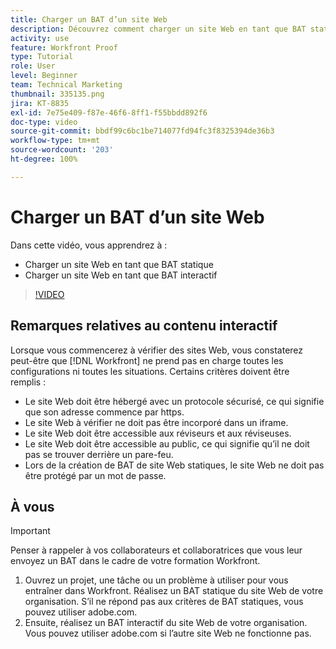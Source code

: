 ```yaml
---
title: Charger un BAT d’un site Web
description: Découvrez comment charger un site Web en tant que BAT statique et BAT interactif dans  [!DNL  Workfront].
activity: use
feature: Workfront Proof
type: Tutorial
role: User
level: Beginner
team: Technical Marketing
thumbnail: 335135.png
jira: KT-8835
exl-id: 7e75e409-f87e-46f6-8ff1-f55bbdd892f6
doc-type: video
source-git-commit: bbdf99c6bc1be714077fd94fc3f8325394de36b3
workflow-type: tm+mt
source-wordcount: '203'
ht-degree: 100%

---
```


# Charger un BAT d’un site Web

Dans cette vidéo, vous apprendrez à :

* Charger un site Web en tant que BAT statique
* Charger un site Web en tant que BAT interactif

>[!VIDEO](https://video.tv.adobe.com/v/335135/?quality=12&learn=on&enablevpops=1)


## Remarques relatives au contenu interactif

Lorsque vous commencerez à vérifier des sites Web, vous constaterez peut-être que [!DNL Workfront] ne prend pas en charge toutes les configurations ni toutes les situations. Certains critères doivent être remplis :

* Le site Web doit être hébergé avec un protocole sécurisé, ce qui signifie que son adresse commence par https.
* Le site Web à vérifier ne doit pas être incorporé dans un iframe.
* Le site Web doit être accessible aux réviseurs et aux réviseuses.
* Le site Web doit être accessible au public, ce qui signifie qu’il ne doit pas se trouver derrière un pare-feu.
* Lors de la création de BAT de site Web statiques, le site Web ne doit pas être protégé par un mot de passe.

## À vous

>[!IMPORTANT]
>
>Penser à rappeler à vos collaborateurs et collaboratrices que vous leur envoyez un BAT dans le cadre de votre formation Workfront.

1. Ouvrez un projet, une tâche ou un problème à utiliser pour vous entraîner dans Workfront. Réalisez un BAT statique du site Web de votre organisation. S’il ne répond pas aux critères de BAT statiques, vous pouvez utiliser adobe.com.
1. Ensuite, réalisez un BAT interactif du site Web de votre organisation. Vous pouvez utiliser adobe.com si l’autre site Web ne fonctionne pas.

<!-- 
Learn more about these considerations in the articles Generate a static proof for a website or other web content and Generate an interactive proof for a website or other web content. 
-->

<!--
### Learn more
[!DNL Workfront] also supports interactive proofing of files generated from a ZIP file. Learn how to prepare the ZIP file for uploading in the article Interactive content proofs.

* Generate a static proof for a website or other web content
* Generate an interactive proof for a website or other web content
* Generate a proof for interactive content in a ZIP file
* Understand the desktop proofing viewer
* Install the desktop proofing viewer
-->
